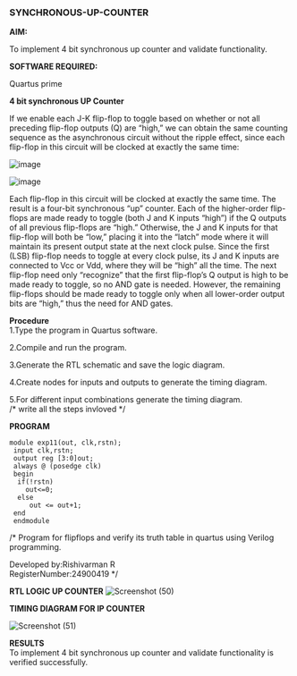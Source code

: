 ### SYNCHRONOUS-UP-COUNTER

**AIM:**

To implement 4 bit synchronous up counter and validate functionality.

**SOFTWARE REQUIRED:**

Quartus prime



**4 bit synchronous UP Counter**

If we enable each J-K flip-flop to toggle based on whether or not all preceding flip-flop outputs (Q) are “high,” we can obtain the same counting sequence as the asynchronous circuit without the ripple effect, since each flip-flop in this circuit will be clocked at exactly the same time:

![image](https://github.com/naavaneetha/SYNCHRONOUS-UP-COUNTER/assets/154305477/d5db3fa0-e413-404c-b80e-b2f39d82e7e8)


![image](https://github.com/naavaneetha/SYNCHRONOUS-UP-COUNTER/assets/154305477/52cb61eb-d04b-442d-810c-31185a68410b)

Each flip-flop in this circuit will be clocked at exactly the same time.
The result is a four-bit synchronous “up” counter. Each of the higher-order flip-flops are made ready to toggle (both J and K inputs “high”) if the Q outputs of all previous flip-flops are “high.”
Otherwise, the J and K inputs for that flip-flop will both be “low,” placing it into the “latch” mode where it will maintain its present output state at the next clock pulse.
Since the first (LSB) flip-flop needs to toggle at every clock pulse, its J and K inputs are connected to Vcc or Vdd, where they will be “high” all the time.
The next flip-flop need only “recognize” that the first flip-flop’s Q output is high to be made ready to toggle, so no AND gate is needed.
However, the remaining flip-flops should be made ready to toggle only when all lower-order output bits are “high,” thus the need for AND gates.

**Procedure**<br>
1.Type the program in Quartus software.<br>

2.Compile and run the program.<br>

3.Generate the RTL schematic and save the logic diagram.<br>

4.Create nodes for inputs and outputs to generate the timing diagram.<br>

5.For different input combinations generate the timing diagram.<br>
/* write all the steps invloved */

**PROGRAM**
```
module exp11(out, clk,rstn);
 input clk,rstn; 
 output reg [3:0]out; 
 always @ (posedge clk) 
 begin
  if(!rstn)
    out<=0;
  else
	 out <= out+1;
 end
 endmodule
```


/* Program for flipflops and verify its truth table in quartus using Verilog programming. 

Developed by:Rishivarman R<br> RegisterNumber:24900419
*/

**RTL LOGIC UP COUNTER**
![Screenshot (50)](https://github.com/user-attachments/assets/22d7d0fa-5d39-4d5e-97b4-2f2bd5426bd6)


**TIMING DIAGRAM FOR IP COUNTER**

![Screenshot (51)](https://github.com/user-attachments/assets/0049afb8-f678-48ae-8975-ec9d38eb8bdb)


**RESULTS**<br>
To implement 4 bit synchronous up counter and validate functionality is verified successfully.
